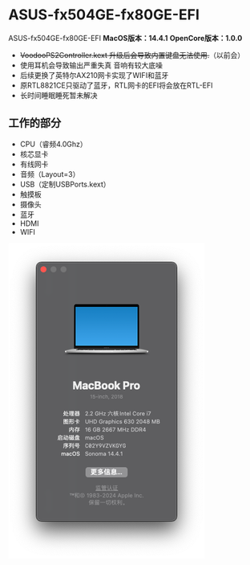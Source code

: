 # ASUS-fx504GE-fx80GE-EFI
ASUS-fx504GE-fx80GE-EFI
**MacOS版本：14.4.1**
**OpenCore版本：1.0.0**
- ~~VoodooPS2Controller.kext 升级后会导致内置键盘无法使用.~~（以前会）
- 使用耳机会导致输出严重失真 音响有较大底噪
- 后续更换了英特尔AX210网卡实现了WIFI和蓝牙
- 原RTL8821CE只驱动了蓝牙，RTL网卡的EFI将会放在RTL-EFI
- 长时间睡眠睡死暂未解决
## 工作的部分

- CPU（睿频4.0Ghz）
- 核芯显卡
- 有线网卡
- 音频（Layout=3）
- USB（定制USBPorts.kext）
- 触摸板
- 摄像头
- 蓝牙
- HDMI
- WIFI

[![3755-D6-C7-BF62-4410-AFAB-41765-FA6703-B.png](https://github.com/YugeSQl/ASUS-fx504GE-fx80GE-EFI/blob/main/3755D6C7-BF62-4410-AFAB-41765FA6703B.png)](3755-D6-C7-BF62-4410-AFAB-41765-FA6703-B.jpg)
